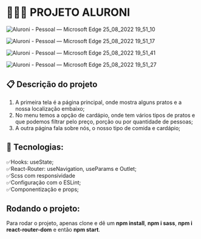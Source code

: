 # 👨🏽‍💻 PROJETO ALURONI

![Aluroni - Pessoal — Microsoft​ Edge 25_08_2022 19_51_10](https://user-images.githubusercontent.com/101364762/186802202-928d5bb6-ab0e-41cd-8fbe-5592eaf70ae2.png)

![Aluroni - Pessoal — Microsoft​ Edge 25_08_2022 19_51_17](https://user-images.githubusercontent.com/101364762/186802221-2205d0ef-9bf6-4ceb-9a06-0ffff89cd544.png)

![Aluroni - Pessoal — Microsoft​ Edge 25_08_2022 19_51_41](https://user-images.githubusercontent.com/101364762/186802233-32402505-45aa-4213-a99a-39fd794502e0.png)

![Aluroni - Pessoal — Microsoft​ Edge 25_08_2022 19_51_27](https://user-images.githubusercontent.com/101364762/186802239-a4c43b1c-0444-4c2d-a840-146a35d09c62.png)

## 📋 Descrição do projeto 
<ol>
    <li> A primeira tela é a página principal, onde mostra alguns pratos e a nossa localização embaixo;
    </li>
    <li> No menu temos a opção de cardápio, onde tem vários tipos de pratos e que podemos filtrar pelo preço, porção ou por quantidade de pessoas;
    </li>
    <li> A outra página fala sobre nós, o nosso tipo de comida e cardápio;
    </li>
</ol>

## 🌌 Tecnologias:

✅Hooks: useState;<br>
✅React-Router: useNavigation, useParams e Outlet;<br>
✅Scss com responsividade<br>
✅Configuração com o ESLint;<br>
✅Componentização e props;<br>

## Rodando o projeto:
Para rodar o projeto, apenas clone e dê um <b>npm install</b>, <b>npm i sass</b>, <b>npm i react-router-dom</b> e então <b>npm start</b>.
